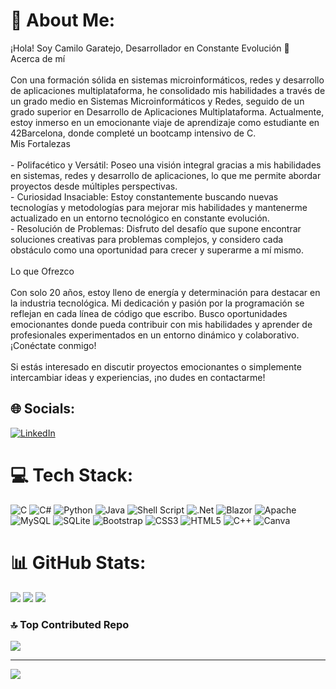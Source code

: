 # 💫 About Me:
¡Hola! Soy Camilo Garatejo, Desarrollador en Constante Evolución 🚀<br>Acerca de mí<br><br>Con una formación sólida en sistemas microinformáticos, redes y desarrollo de aplicaciones multiplataforma, he consolidado mis habilidades a través de un grado medio en Sistemas Microinformáticos y Redes, seguido de un grado superior en Desarrollo de Aplicaciones Multiplataforma. Actualmente, estoy inmerso en un emocionante viaje de aprendizaje como estudiante en 42Barcelona, donde completé un bootcamp intensivo de C.<br>Mis Fortalezas<br><br>    - Polifacético y Versátil: Poseo una visión integral gracias a mis habilidades en sistemas, redes y desarrollo de aplicaciones, lo que me permite abordar proyectos desde múltiples perspectivas.<br>    - Curiosidad Insaciable: Estoy constantemente buscando nuevas tecnologías y metodologías para mejorar mis habilidades y mantenerme actualizado en un entorno tecnológico en constante evolución.<br>    - Resolución de Problemas: Disfruto del desafío que supone encontrar soluciones creativas para problemas complejos, y considero cada obstáculo como una oportunidad para crecer y superarme a mí mismo.<br><br>Lo que Ofrezco<br><br>Con solo 20 años, estoy lleno de energía y determinación para destacar en la industria tecnológica. Mi dedicación y pasión por la programación se reflejan en cada línea de código que escribo. Busco oportunidades emocionantes donde pueda contribuir con mis habilidades y aprender de profesionales experimentados en un entorno dinámico y colaborativo.<br>¡Conéctate conmigo!<br><br>Si estás interesado en discutir proyectos emocionantes o simplemente intercambiar ideas y experiencias, ¡no dudes en contactarme!


## 🌐 Socials:
[![LinkedIn](https://img.shields.io/badge/LinkedIn-%230077B5.svg?logo=linkedin&logoColor=white)](https://linkedin.com/in/camilo-andres-garatejo-moreno/) 

# 💻 Tech Stack:
![C](https://img.shields.io/badge/c-%2300599C.svg?style=for-the-badge&logo=c&logoColor=white) ![C#](https://img.shields.io/badge/c%23-%23239120.svg?style=for-the-badge&logo=csharp&logoColor=white) ![Python](https://img.shields.io/badge/python-3670A0?style=for-the-badge&logo=python&logoColor=ffdd54) ![Java](https://img.shields.io/badge/java-%23ED8B00.svg?style=for-the-badge&logo=openjdk&logoColor=white) ![Shell Script](https://img.shields.io/badge/shell_script-%23121011.svg?style=for-the-badge&logo=gnu-bash&logoColor=white) ![.Net](https://img.shields.io/badge/.NET-5C2D91?style=for-the-badge&logo=.net&logoColor=white) ![Blazor](https://img.shields.io/badge/blazor-%235C2D91.svg?style=for-the-badge&logo=blazor&logoColor=white) ![Apache](https://img.shields.io/badge/apache-%23D42029.svg?style=for-the-badge&logo=apache&logoColor=white) ![MySQL](https://img.shields.io/badge/mysql-%2300000f.svg?style=for-the-badge&logo=mysql&logoColor=white) ![SQLite](https://img.shields.io/badge/sqlite-%2307405e.svg?style=for-the-badge&logo=sqlite&logoColor=white) ![Bootstrap](https://img.shields.io/badge/bootstrap-%238511FA.svg?style=for-the-badge&logo=bootstrap&logoColor=white) ![CSS3](https://img.shields.io/badge/css3-%231572B6.svg?style=for-the-badge&logo=css3&logoColor=white) ![HTML5](https://img.shields.io/badge/html5-%23E34F26.svg?style=for-the-badge&logo=html5&logoColor=white) ![C++](https://img.shields.io/badge/c++-%2300599C.svg?style=for-the-badge&logo=c%2B%2B&logoColor=white) ![Canva](https://img.shields.io/badge/Canva-%2300C4CC.svg?style=for-the-badge&logo=Canva&logoColor=white)
# 📊 GitHub Stats:
![](https://github-readme-stats.vercel.app/api?username=cgaratej&theme=tokyonight&hide_border=false&include_all_commits=true&count_private=false)
![](https://github-readme-streak-stats.herokuapp.com/?user=cgaratej&theme=tokyonight&hide_border=false)
![](https://github-readme-stats.vercel.app/api/top-langs/?username=cgaratej&theme=tokyonight&hide_border=false&include_all_commits=true&count_private=false&layout=compact)

### 🔝 Top Contributed Repo
![](https://github-contributor-stats.vercel.app/api?username=cgaratej&limit=5&theme=dark&combine_all_yearly_contributions=true)

---
[![](https://visitcount.itsvg.in/api?id=cgaratej&icon=2&color=8)](https://visitcount.itsvg.in)

<!-- Proudly created with GPRM ( https://gprm.itsvg.in ) -->
